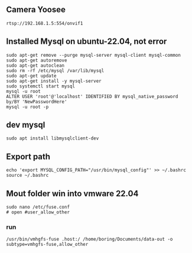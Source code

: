 ## Camera Yoosee
```
rtsp://192.168.1.5:554/onvif1
```

## Installed Mysql on ubuntu-22.04, not error
```
sudo apt-get remove --purge mysql-server mysql-client mysql-common
sudo apt-get autoremove
sudo apt-get autoclean
sudo rm -rf /etc/mysql /var/lib/mysql
sudo apt-get update
sudo apt-get install -y mysql-server
sudo systemctl start mysql
mysql -u root
ALTER USER 'root'@'localhost' IDENTIFIED BY mysql_native_password by/BY 'NewPasswordHere'
mysql -u root -p
```
## dev mysql
```
sudo apt install libmysqlclient-dev
```
## Export path
```
echo 'export MYSQL_CONFIG_PATH="/usr/bin/mysql_config"' >> ~/.bashrc
source ~/.bashrc
```
## Mout folder win into vmware 22.04
```
sudo nano /etc/fuse.conf
# open #user_allow_other
```
### run
```
/usr/bin/vmhgfs-fuse .host:/ /home/boring/Documents/data-out -o subtype=vmhgfs-fuse,allow_other
```
